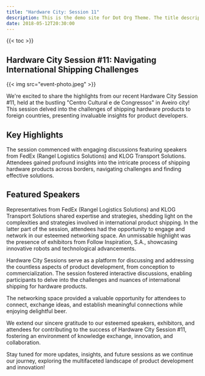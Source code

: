 ```yaml
---
title: "Hardware City: Session 11"
description: This is the demo site for Dot Org Theme. The title description and images front matter is required for meta og content.
date: 2018-05-12T20:30:00
---
```


{{< toc >}}

## Hardware City Session #11: Navigating International Shipping Challenges

{{< img src="event-photo.jpeg" >}}

We're excited to share the highlights from our recent Hardware City Session #11, held at the bustling "Centro Cultural e de Congressos" in Aveiro city! This session delved into the challenges of shipping hardware products to foreign countries, presenting invaluable insights for product developers.

## Key Highlights

The session commenced with engaging discussions featuring speakers from FedEx (Rangel Logistics Solutions) and KLOG Transport Solutions. Attendees gained profound insights into the intricate process of shipping hardware products across borders, navigating challenges and finding effective solutions.

## Featured Speakers

Representatives from FedEx (Rangel Logistics Solutions) and KLOG Transport Solutions shared expertise and strategies, shedding light on the complexities and strategies involved in international product shipping.
In the latter part of the session, attendees had the opportunity to engage and network in our esteemed networking space. An unmissable highlight was the presence of exhibitors from Follow Inspiration, S.A., showcasing innovative robots and technological advancements.

Hardware City Sessions serve as a platform for discussing and addressing the countless aspects of product development, from conception to commercialization. The session fostered interactive discussions, enabling participants to delve into the challenges and nuances of international shipping for hardware products.

The networking space provided a valuable opportunity for attendees to connect, exchange ideas, and establish meaningful connections while enjoying delightful beer.

We extend our sincere gratitude to our esteemed speakers, exhibitors, and attendees for contributing to the success of Hardware City Session #11, fostering an environment of knowledge exchange, innovation, and collaboration.

Stay tuned for more updates, insights, and future sessions as we continue our journey, exploring the multifaceted landscape of product development and innovation!

